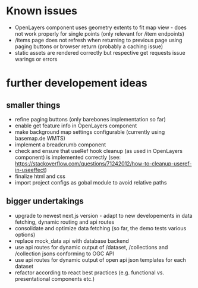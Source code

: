 # Known issues
- OpenLayers component uses geometry extents to fit map view - does not work properly for  single points (only relevant for /item endpoints)
- /items page does not refresh when returning to previous page using paging buttons or browser return (probably a caching issue)
- static assets are rendered correctly but respective get requests issue warings or errors

# further developement ideas

## smaller things

- refine paging buttons (only barebones implementation so far)
- enable get feature info in OpenLayers component
- make background map settings configurable (currently using basemap.de WMTS)
- implement a breadcrumb component
- check and ensure that useRef hook cleanup (as used in OpenLayers component) is implemented correctly (see: https://stackoverflow.com/questions/71242012/how-to-cleanup-useref-in-useeffect)
- finalize html and css
- import project configs as gobal module to avoid relative paths

## bigger undertakings

- upgrade to newest next.js version - adapt to new developements in data fetching, dynamic routing and api routes
- consolidate and optimize data fetching (so far, the demo tests various options)
- replace mock_data api with database backend
- use api routes for dynamic output of /dataset, /collections and /collection jsons conforming to OGC API
- use api routes for dynamic output of open api json templates for each dataset
- refactor according to react best practices (e.g. functional vs. presentational components etc.)
